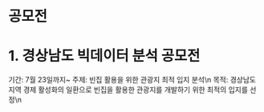 
**공모전**
=============
# 1. 경상남도 빅데이터 분석 공모전
  기간: 7월 23일까지~ 
  주제: 빈집 활용을 위한 관광지 최적 입지 분석\n
  목적: 경상남도 지역 경제 활성화의 일환으로 빈집을 활용한 관광지를 개발하기 위한 최적의 입지를 선정\n
